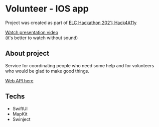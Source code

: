 # Volunteer - IOS app

Project was created as part of [ELC Hackathon 2021: Hack4A11y](https://elchackathon2021.devpost.com/)<br/>

[Watch presentation video](https://youtu.be/NnL-60dltBA) <br/>
(it's better to watch without sound)

## About project
Service for coordinating people who need some help and for volunteers who would be glad to make good things.

[Web API here](https://github.com/vashov/hack4a11y-api)<br/>

## Techs
- SwiftUI
- MapKit
- Swinject
